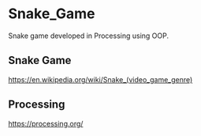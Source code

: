 # Snake_Game
Snake game developed in Processing using OOP.

Snake Game
---
https://en.wikipedia.org/wiki/Snake_(video_game_genre)

Processing
---
https://processing.org/
